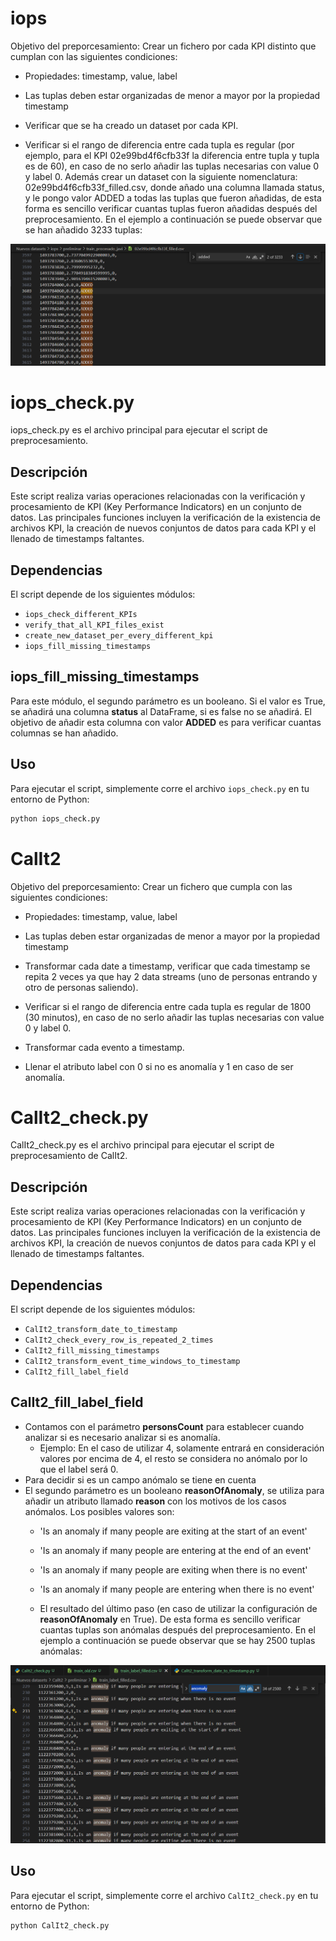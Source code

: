 # iops

Objetivo del preporcesamiento:
Crear un fichero por cada KPI distinto que cumplan con las siguientes condiciones:

- Propiedades: timestamp, value, label

- Las tuplas deben estar organizadas de menor a mayor por la propiedad timestamp

* Verificar que se ha creado un dataset por cada KPI.

- Verificar si el rango de diferencia entre cada tupla es regular (por ejemplo, para el KPI 02e99bd4f6cfb33f la diferencia entre tupla y tupla es de 60), en caso de no serlo añadir las tuplas necesarias con value 0 y label 0. Además crear un dataset con la siguiente nomenclatura: 02e99bd4f6cfb33f_filled.csv, donde añado una columna llamada status, y le pongo valor ADDED a todas las tuplas que fueron añadidas, de esta forma es sencillo verificar cuantas tuplas fueron añadidas después del preprocesamiento. En el ejemplo a continuación se puede observar que se han añadido 3233 tuplas:

![imagen](ejemplo.png)
# iops_check.py

iops_check.py es el archivo principal para ejecutar el script de preprocesamiento.

## Descripción

Este script realiza varias operaciones relacionadas con la verificación y procesamiento de KPI (Key Performance Indicators) en un conjunto de datos. Las principales funciones incluyen la verificación de la existencia de archivos KPI, la creación de nuevos conjuntos de datos para cada KPI y el llenado de timestamps faltantes.

## Dependencias

El script depende de los siguientes módulos:

- `iops_check_different_KPIs`
- `verify_that_all_KPI_files_exist`
- `create_new_dataset_per_every_different_kpi`
- `iops_fill_missing_timestamps`

## iops_fill_missing_timestamps

Para este módulo, el segundo parámetro es un booleano. Si el valor es True, se añadirá una columna **status** al DataFrame, si es false no se añadirá. El objetivo de añadir esta columna con valor **ADDED** es para verificar cuantas columnas se han añadido.

## Uso

Para ejecutar el script, simplemente corre el archivo `iops_check.py` en tu entorno de Python:

```bash
python iops_check.py
```

# CalIt2

Objetivo del preporcesamiento:
Crear un fichero que cumpla con las siguientes condiciones:

- Propiedades: timestamp, value, label

- Las tuplas deben estar organizadas de menor a mayor por la propiedad timestamp

- Transformar cada date a timestamp, verificar que cada timestamp se repita 2 veces ya que hay 2 data streams (uno de personas entrando y otro de personas saliendo).

- Verificar si el rango de diferencia entre cada tupla es regular de 1800 (30 minutos), en caso de no serlo añadir las tuplas necesarias con value 0 y label 0.

- Transformar cada evento a timestamp.

- Llenar el atributo label con 0 si no es anomalía y 1 en caso de ser anomalía.
  
# CalIt2_check.py

CalIt2_check.py es el archivo principal para ejecutar el script de preprocesamiento de CalIt2.

## Descripción

Este script realiza varias operaciones relacionadas con la verificación y procesamiento de KPI (Key Performance Indicators) en un conjunto de datos. Las principales funciones incluyen la verificación de la existencia de archivos KPI, la creación de nuevos conjuntos de datos para cada KPI y el llenado de timestamps faltantes.

## Dependencias

El script depende de los siguientes módulos:

- `CalIt2_transform_date_to_timestamp`
- `CalIt2_check_every_row_is_repeated_2_times`
- `CalIt2_fill_missing_timestamps`
- `CalIt2_transform_event_time_windows_to_timestamp`
- `CalIt2_fill_label_field`

## CalIt2_fill_label_field

- Contamos con el parámetro **personsCount** para establecer cuando analizar si es necesario analizar si es anomalía. 
  - Ejemplo: En el caso de utilizar 4, solamente entrará en consideración valores por encima de 4, el resto se considera no anómalo por lo que el label será 0.
- Para decidir si es un campo anómalo se tiene en cuenta
- El segundo parámetro es un booleano  **reasonOfAnomaly**, se utiliza para añadir un atributo llamado **reason** con los motivos de los casos anómalos. Los posibles valores son:
  - 'Is an anomaly if many people are exiting at the start of an event'
  - 'Is an anomaly if many people are entering at the end of an event'
  - 'Is an anomaly if many people are exiting when there is no event'
  - 'Is an anomaly if many people are entering when there is no event'

  - El resultado del último paso (en caso de utilizar la configuración de **reasonOfAnomaly** en True). De esta forma es sencillo verificar cuantas tuplas son anómalas después del preprocesamiento. En el ejemplo a continuación se puede observar que se hay 2500 tuplas anómalas: 

![imagen](CalIt2_train_label_filled.png)

## Uso

Para ejecutar el script, simplemente corre el archivo `CalIt2_check.py` en tu entorno de Python:

```bash
python CalIt2_check.py
